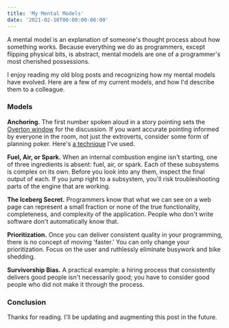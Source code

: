 ```yaml
---
title: 'My Mental Models'
date: '2021-02-10T00:00:00-06:00'
---
```


A mental model is an explanation of someone's thought process about how
something works. Because everything we do as programmers, except flipping
physical bits, is abstract, mental models are one of a programmer's most
cherished possessions.

I enjoy reading my old blog posts and recognizing how my mental models have
evolved. Here are a few of my current models, and how I'd describe them to a
colleague.

### Models

**Anchoring.** The first number spoken aloud in a story pointing sets the
[Overton window](https://en.wikipedia.org/wiki/Overton_window) for the
discussion. If you want accurate pointing informed by everyone in the room, not
just the extroverts, consider some form of planning poker. Here's [a
technique](https://hashrocket.com/blog/posts/planning-poker-speed-mode) I've
used.

**Fuel, Air, or Spark.** When an internal combustion engine isn't starting,
one of three ingredients is absent: fuel, air, or spark. Each of these
subsystems is complex on its own. Before you look into any them, inspect the
final output of each. If you jump right to a subsystem, you'll risk
troubleshooting parts of the engine that are working.

**The Iceberg Secret.** Programmers know that what we can see on a web page can
represent a small fraction or none of the true functionality, completeness, and
complexity of the application. People who don't write software don't
automatically know that.

**Prioritization.** Once you can deliver consistent quality in your
programming, there is no concept of moving 'faster.' You can only change your
prioritization. Focus on the user and ruthlessly eliminate busywork and bike
shedding.

**Survivorship Bias.** A practical example: a hiring process that consistently
delivers good people isn't necessarily good; you have to consider good people
who did not make it through the process.

### Conclusion

Thanks for reading. I'll be updating and augmenting this post in the future.

<!-- TODO -->
<!-- -->
<!-- **Avoid Hasty Abstractions.** -->
<!-- **Backwards planning.** -->
<!-- **Belt and suspenders** -->
<!-- **Choose boring technology.** -->
<!-- **Choose tools you know.** -->
<!-- **Conway's Law.** -->
<!-- **Databases matter** -->
<!-- **Defensive Programming.** -->
<!-- **Delay making decisions.** -->
<!-- **Demorgan's Law** -->
<!-- **Feature flags should enable the feature and have meaning.** -->
<!-- **First principles thinking.** -->
<!-- **Good ideas come from anywhere.** -->
<!-- **Occam's Razor.** -->
<!-- **Robustness principle.** -->
<!-- **Schelp Blindness.** -->
<!-- **Security only exists on the API** -->
